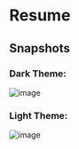 # Resume

## Snapshots

### Dark Theme:

![image](https://user-images.githubusercontent.com/44070822/198379725-e9773837-debd-46dd-9eb4-e841c2be2ae0.png) 

### Light Theme:

![image](https://user-images.githubusercontent.com/44070822/198379782-d711efc7-b27d-457d-a7d5-354a093d7d68.png)
